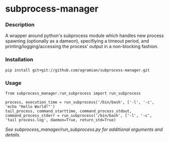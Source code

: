 # subprocess-manager

### Description
A wrapper around python's subprocess module which handles new process spawning (optionally as a dameon), specifiying a timeout period, and printing/logging/accessing the process' output in a non-blocking fashion.

### Installation
`pip install git+git://github.com/agramian/subprocess-manager.git`

### Usage
```
from subprocess_manager.run_subprocess import run_subprocess

process, execution_time = run_subprocess('/bin/bash', ['-l', '-c', 'echo "Hello World!"')
tail_process, command_starttime, command_process_stdout, command_process_stderr = run_subprocess('/bin/bash', ['-l', '-c', 'tail process.log', daemon=True, return_std=True)
```

*See subprocess_manager/run_subprocess.py for additional arguments and details.*
